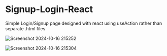 # Signup-Login-React

Simple Login/Signup page designed with react using useAction rather than separate .html files

![Screenshot 2024-10-16 215252](https://github.com/user-attachments/assets/829df944-c652-4eac-8c96-88ecb952307f)

![Screenshot 2024-10-16 215304](https://github.com/user-attachments/assets/40ae8437-4eeb-4902-9953-014ce184f8c4)
